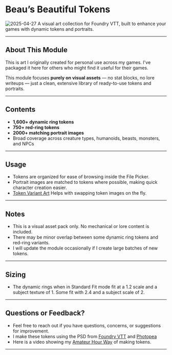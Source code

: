 # **Beau’s Beautiful Tokens**  
![2025-04-27](https://github.com/user-attachments/assets/5d743c35-f2cb-4c53-a098-1b8249592237)
A  visual art collection for Foundry VTT, built to enhance your games with dynamic tokens and portraits.

---

## **About This Module**  
This is art I originally created for personal use across my games. I've packaged it here for others who might find it useful for their games.  

This module focuses **purely on visual assets** — no stat blocks, no lore writeups — just a clean, extensive library of ready-to-use tokens and portraits.

---

## **Contents**
- **1,600+ dynamic ring tokens** 
- **750+ red-ring tokens** 
- **2000+ matching portrait images**  
- Broad coverage across creature types, humanoids, beasts, monsters, and NPCs

---

## **Usage**  
- Tokens are organized for ease of browsing inside the File Picker.    
- Portrait images are matched to tokens where possible, making quick character creation easier.  
- [Token Variant Art](<https://foundryvtt.com/packages/token-variants>)  Helps with swapping token images on the fly. 
  
---

## **Notes**  
- This is a visual asset pack only. No mechanical or lore content is included.  
- There may be minor overlap between some dynamic ring tokens and red-ring variants.  
- I will update the module occasionally if I create large batches of new tokens.

---
## Sizing
- The dynamic rings when in Standard Fit mode  fit at a 1.2 scale and a subject texture of 1. Some fit with 2.4 and a subject scale of 2. 

---

## **Questions or Feedback?**  
- Feel free to reach out if you have questions, concerns, or suggestions for improvement.
- I make these tokens using the PSD from [Foundry VTT](<https://discord.com/channels/170995199584108546/1184176344276406292/1245876103113867294>) and [Photopea](<https://www.photopea.com/>)
- Here is a video showing my [Amateur Hour Way](<https://www.youtube.com/live/8lmlVwc85XA?si=B7kdDTIXSBXxAbC6>) of making tokens. 
---


